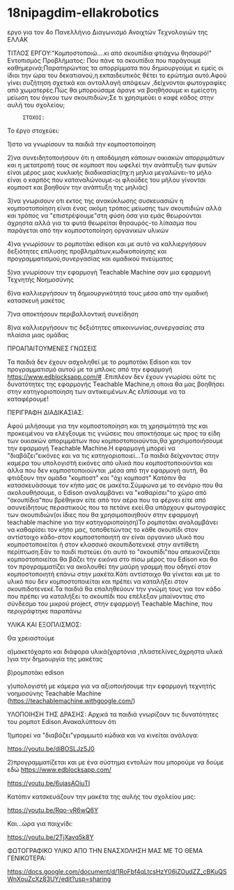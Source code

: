 # 18nipagdim-ellakrobotics
εργο για τον 4ο Πανελλήνιο Διαγωνισμό Ανοιχτών Τεχνολογιών της ΕΛΛΑΚ

ΤΙΤΛΟΣ ΕΡΓΟΥ:"Κομποστοποιώ....κι από σκουπίδια φτιάχνω θησαυρό!"
Εντοπισμός Προβλήματος:
Που πάνε τα σκουπίδια που παράγουμε καθημερινά;Παρατηρώντας τα απορρίμματα που δημιουργούμε κι εμείς οι ίδιοι την ώρα του δεκατιανού,η εκπαιδευτικός θέτει το ερώτημα αυτό.Αφού γίνει συζήτηση σχετικά και ανταλλαγή απόψεων ,δείχνονται φωτογραφίες από χωματερές.Πώς θα μπορούσαμε άραγε να βοηθήσουμε κι εμείςστη  μείωση του όγκου των σκουπιδιών;Σε τι χρησιμεύει ο καφέ κάδος στην αυλή του σχολείου;

         ΣΤΟΧΟΙ:
  Το έργο στοχεύει: 
  
1)στο να γνωρίσουν τα παιδιά την κομποστοποίηση

2)να συνειδητοποιήσουν ότι η αποδόμηση κάποιων οικιακών απορριμάτων και η μετατροπή τους σε κομποστ που ωφελεί την ανάπτυξη των φυτών είναι μέρος μιας κυκλικής διαδικασίας(πχ:η μηλια μεγαλώνει-το μήλο είναι ο καρπός που καταναλώνουμε-οι φλούδες του μήλου γίνονται κομποστ και βοηθούν την ανάπτυξη της μηλιάς)

3)να γνωρισουν οτι εκτος της ανακύκλωσης συσκευασιών η κομποστοποίηση είναι ένας ακόμη τρόπος μείωσης των σκουπιδιών αλλά και τρόπος να "επιστρέψουμε"στη φύση όσα για εμάς θεωρούνται άχρηστα αλλά για τα φυτά θεωρείται θησαυρός-το λίπασμα που παράγεται από την κομποστοποίηση οργανικών υλικών 

4)να γνωρίσουν το ρομποτάκι edison και με αυτό να καλλιεργήσουν δεξιότητες επίλυσης προβλημάτων,κωδικοποίησης και προγραμματισμού,συνεργασίας και ομαδικού πνεύματος

5)να γνωρίσουν την εφαρμογή Teachable Machine σαν μια εφαρμογή Τεχνητής Νοημοσύνης

6)να καλλιεργήσουν τη δημιουργικότητά τους μέσα από την ομαδική κατασκευή μακέτας

7)να αποκτήσουν περιβαλλοντική συνείδηση

8)να καλλιεργήσουν τις δεξιότητες απικοινωνίας,συνεργασίας στα πλαίσια μιας ομάδας



ΠΡΟΑΠΑΙΤΟΥΜΕΝΕΣ ΓΝΩΣΕΙΣ

Τα παιδιά δεν έχουν ασχοληθεί με το ρομποτάκι Εdison και τον προγραμματισμό αυτού με τα μπλοκς από την εφαρμογή https://www.edblocksapp.com/# .Επιπλέον δεν έχουν γνωρίσει ούτε τις δυνατότητες της εφαρμογής Τeachable Machine,η οποια θα μας βοηθήσει στην κατηγοριοποίηση των αντικειμένων.Ας ελπίσουμε να τα καταφέρουμε!


ΠΕΡΙΓΡΑΦΗ ΔΙΑΔΙΚΑΣΙΑΣ:

Αφού μιλήσουμε για την κομποστοποίηση και τη χρησιμότητά της και προκειμένου να ελέγξουμε τις γνώσεις που αποκτήσαμε ως προς τα είδη των οικιακών αποριμμάτων που κομποστοποιούνται,θα χρησιμοποιήσουμε την εφαρμογή Τeachable Μachine.Η εφαρμογή μπορεί να "διαβάζει"εικόνες και να τις κατηγοριοποιεί...Tα παιδιά δείχνοντας στην καμερα του υπολογιστή εικόνες από υλικά που κομποστοποιούνται και άλλα που δεν κομποστοποιούνται ,μέσα από την εφαρμογή αυτή, θα φτιάξουν την ομάδα "κομποστ" και "όχι κομποστ"
Κατόπιν θα κατασκευάσουμε τον κήπο μας σε μακέτα.Σύμφωνα με το σενάριο που θα ακολουθήσουμε, ο Εdison αναλαμβάνει να "καθαρίσει"το χώρο από "σκουπίδια"που βρέθηκαν είτε από τον αέρα που τα φέρνει είτε από ασυνείδητους περαστικούς που τα πετάνε εκεί.Θα υπάρχουν φωτογραφίες των σκουπιδιών(οι ίδιες που θα χρησιμοποιηθούν στην εφαρμογή teachable machine για την κατηγοριοποίηση)Το ρομποτάκι αναλαμβάνει να καθαρίσει τον κήπο μας, τοποθετώντας το κάθε σκουπίδι στον αντίστοιχο κάδο-στον κομποστοποιητή αν είναι οργανικο υλικό που κομποστοποιείται ή στον κλασσικό σκουπιδοτενεκέ στην αντίθετη περίπτωση.Εάν το παιδί πιστεύει ότι αυτό το "σκουπίδι"που απεικονίζεται κομποστοποιείται θα βάζει την εικόνα στο πίσω μέρος  του Εdison και θα τον προγραμματίζει να ακολουθεί την μαύρη γραμμή που οδηγεί στον κομποστοποιητή επάνω στην μακέτα.Κάτι αντίστοιχο θα γίνεται και με το υλικό που δεν κομποστοποιείται και πρέπει να καταλήξει στον σκουπιδοτενεκέ.Τα παιδιά θα επαληθεύουν την γνώμη τους για τον κάδο που πρέπει να καταλήξει το σκουπίδι που επέλεξαν μπαίνοντας στο σύνδεσμο του μικρού project, στην εφαρμογή Τeachable Μachine, που περιγράφτηκε παραπάνω

 ΥΛΙΚΑ ΚΑΙ ΕΞΟΠΛΙΣΜΟΣ:
 
 Θα χρειαστούμε 
 
 α)μακετόχαρτο και διάφορα υλικά(χαρτόνια ,πλαστελίνες,άχρηστα υλικά )για την δημιουργία της μακέτας
 
 β)ρομποτάκι edison
 
 γ)υπολογιστή με κάμερα για να αξιοποιήσουμε την εφαρμογή τεχνητής νοημοσύνης  Teachable Machine (https://teachablemachine.withgoogle.com/)
 
 ΥΛΟΠΟΙΗΣΗ ΤΗΣ ΔΡΑΣΗΣ:
 Αρχικά τα παιδιά γνωρίζουν τις δυνατότητες του ρομποτ Edison.Ανακαλύπτουν ότι
 
 1)μπορεί να "διαβάζει"γραμμωτό κώδικα και να κινείται ανάλογα:
 
 https://youtu.be/diBOSLJz5J0
 
 2)προγραμματίζεται και με ένα σύστημα εντολών που μπορούμε να δούμε εδώ https://www.edblocksapp.com/
 
 https://youtu.be/6ujasAOiuTI
 
 Κατόπιν κατσκευάζουν την μακέτα της αυλής του σχολείου μας:
 
 https://youtu.be/Rqo-vR6wQ6Y
 
 Και...ώρα για παιχνίδι:
 
 https://youtu.be/2TjXavq5k8Y
 
 ΦΩΤΟΓΡΑΦΙΚΟ ΥΛΙΚΟ ΑΠΟ ΤΗΝ ΕΝΑΣΧΟΛΗΣΗ ΜΑΣ ΜΕ ΤΟ ΘΕΜΑ ΓΕΝΙΚΟΤΕΡΑ:
 
 https://docs.google.com/document/d/1RoFbf4qLtcsHzY06jZOudZZ_cBKuQSWnXouZcXz83UY/edit?usp=sharing
 
 
 
 
 
 
 
 
 

 
